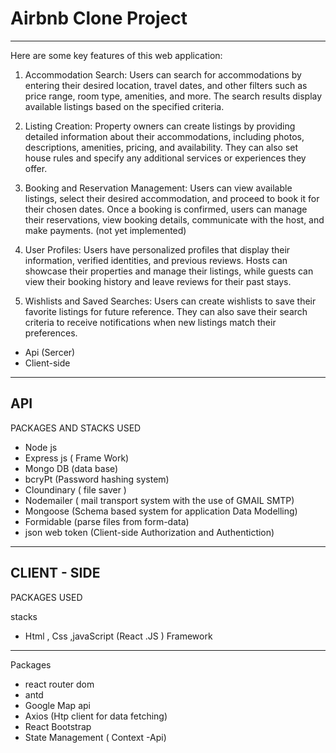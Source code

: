 # Airbnb Clone Project

---

Here are some key features of this web application:

1. Accommodation Search: Users can search for accommodations by entering their desired location, travel dates, and other filters such as price range, room type, amenities, and more. The search results display available listings based on the specified criteria.

2. Listing Creation: Property owners can create listings by providing detailed information about their accommodations, including photos, descriptions, amenities, pricing, and availability. They can also set house rules and specify any additional services or experiences they offer.

3. Booking and Reservation Management: Users can view available listings, select their desired accommodation, and proceed to book it for their chosen dates. Once a booking is confirmed, users can manage their reservations, view booking details, communicate with the host, and make payments. (not yet implemented)

4. User Profiles: Users have personalized profiles that display their information, verified identities, and previous reviews. Hosts can showcase their properties and manage their listings, while guests can view their booking history and leave reviews for their past stays.

5. Wishlists and Saved Searches: Users can create wishlists to save their favorite listings for future reference. They can also save their search criteria to receive notifications when new listings match their preferences.

- Api (Sercer)
- Client-side

---

## API

PACKAGES AND STACKS USED

- Node js
- Express js ( Frame Work)
- Mongo DB (data base)
- bcryPt (Password hashing system)
- Cloundinary ( file saver )
- Nodemailer ( mail transport system with the use of GMAIL SMTP)
- Mongoose (Schema based system for application Data Modelling)
- Formidable (parse files from form-data)
- json web token (Client-side Authorization and Authentiction)

---

## CLIENT - SIDE

PACKAGES USED

stacks

- Html , Css ,javaScript (React .JS ) Framework

---

Packages

- react router dom
- antd
- Google Map api
- Axios (Htp client for data fetching)
- React Bootstrap
- State Management ( Context -Api)
